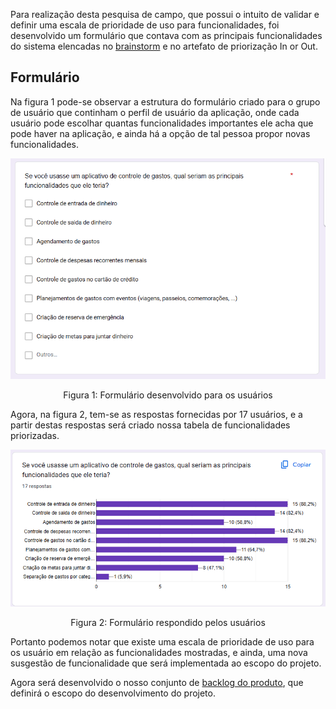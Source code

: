 Para realização desta pesquisa de campo, que possui o intuito de validar e definir uma escala de prioridade de uso para funcionalidades, foi desenvolvido um formulário que contava com as principais funcionalidades do sistema elencadas no [brainstorm](https://wildemberg-sales.github.io/gerencia-financeira-pessoal/Elicitacao/brainstorm/) e no artefato de priorização In or Out.  

## Formulário

Na figura 1 pode-se observar a estrutura do formulário criado para o grupo de usuário que continham o perfil de usuário da aplicação, onde cada usuário pode escolhar quantas funcionalidades importantes ele acha que pode haver na aplicação, e ainda há a opção de tal pessoa propor novas funcionalidades.

![Alt text](image-2.png)
<figcaption align="center">Figura 1: Formulário desenvolvido para os usuários</figcaption>

Agora, na figura 2, tem-se as respostas fornecidas por 17 usuários, e a partir destas respostas será criado nossa tabela de funcionalidades priorizadas.

![Alt text](image-3.png)
<figcaption align="center">Figura 2: Formulário respondido pelos usuários</figcaption>

Portanto podemos notar que existe uma escala de prioridade de uso para os usuário em relação as funcionalidades mostradas, e ainda, uma nova susgestão de funcionalidade que será implementada ao escopo do projeto.  

Agora será desenvolvido o nosso conjunto de [backlog do produto](https://wildemberg-sales.github.io/gerencia-financeira-pessoal/Elicitacao/Modelagem/backlog/), que definirá o escopo do desenvolvimento do projeto. 
